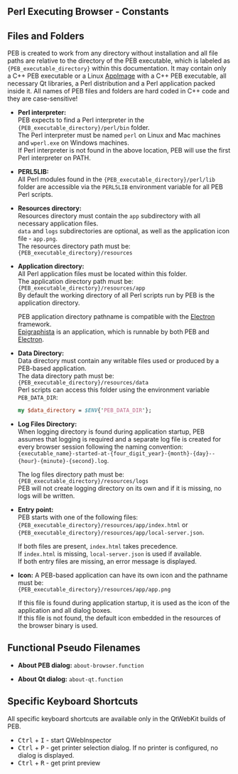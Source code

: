 Perl Executing Browser - Constants
--------------------------------------------------------------------------------

## Files and Folders

PEB is created to work from any directory without installation and all file paths are relative to the directory of the PEB executable, which is labeled as ``{PEB_executable_directory}`` within this documentation. It may contain only a C++ PEB executable or a Linux [AppImage](https://appimage.org/) with a C++ PEB executable, all necessary Qt libraries, a Perl distribution and a Perl application packed inside it. All names of PEB files and folders are hard coded in C++ code and they are case-sensitive!  

* **Perl interpreter:**  
  PEB expects to find a Perl interpreter in the ``{PEB_executable_directory}/perl/bin`` folder.  
  The Perl interpreter must be named ``perl`` on Linux and Mac machines and ``wperl.exe`` on Windows machines.  
  If Perl interpreter is not found in the above location, PEB will use the first Perl interpreter on PATH.  

* **PERL5LIB:**  
  All Perl modules found in the ``{PEB_executable_directory}/perl/lib`` folder are accessible via the ``PERL5LIB`` environment variable for all PEB Perl scripts.  

* **Resources directory:**  
  Resources directory must contain the ``app`` subdirectory with all necessary application files.  
  ``data`` and ``logs`` subdirectories are optional, as well as the application icon file - ``app.png``.  
  The resources directory path must be: ``{PEB_executable_directory}/resources``  

* **Application directory:**  
  All Perl application files must be located within this folder.  
  The application directory path must be: ``{PEB_executable_directory}/resources/app``  
  By default the working directory of all Perl scripts run by PEB is the application directory.  

  PEB application directory pathname is compatible with the [Electron](http://electron.atom.io/) framework.  
  [Epigraphista](https://github.com/ddmitov/epigraphista) is an application, which is runnable by both PEB and [Electron](http://electron.atom.io/).  

* **Data Directory:**  
  Data directory must contain any writable files used or produced by a PEB-based application.  
  The data directory path must be: ``{PEB_executable_directory}/resources/data``  
  Perl scripts can access this folder using the environment variable ``PEB_DATA_DIR``:

  ```perl
  my $data_directory = $ENV{'PEB_DATA_DIR'};
  ```
<a name="log-files-directory"></a>
* **Log Files Directory:**  
  When logging directory is found during application startup, PEB assumes that logging is required and a separate log file is created for every browser session following the naming convention:  
  ``{executable_name}-started-at-{four_digit_year}-{month}-{day}--{hour}-{minute}-{second}.log``.  

  The log files directory path must be: ``{PEB_executable_directory}/resources/logs``  
  PEB will not create logging directory on its own and if it is missing, no logs will be written.

* **Entry point:**  
  PEB starts with one of the following files:  
  ``{PEB_executable_directory}/resources/app/index.html`` or  
  ``{PEB_executable_directory}/resources/app/local-server.json``.  

  If both files are present, ``index.html`` takes precedence.  
  If ``index.html`` is missing, ``local-server.json`` is used if available.  
  If both entry files are missing, an error message is displayed.  

<a name="icon"></a>
* **Icon:**
  A PEB-based application can have its own icon and the pathname must be:  
  ``{PEB_executable_directory}/resources/app/app.png``  

  If this file is found during application startup, it is used as the icon of the application and all dialog boxes.  
  If this file is not found, the default icon embedded in the resources of the browser binary is used.

## Functional Pseudo Filenames
* **About PEB dialog:** ``about-browser.function``

* **About Qt dialog:** ``about-qt.function``

## Specific Keyboard Shortcuts
All specific keyboard shortcuts are available only in the QtWebKit builds of PEB.
* <kbd>Ctrl</kbd> + <kbd>I</kbd> - start QWebInspector
* <kbd>Ctrl</kbd> + <kbd>P</kbd> - get printer selection dialog. If no printer is configured, no dialog is displayed.
* <kbd>Ctrl</kbd> + <kbd>R</kbd> - get print preview
